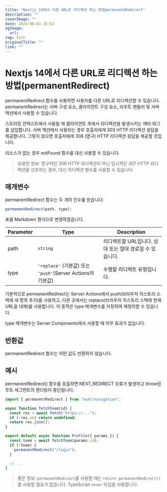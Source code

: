 ```yaml
---
title: "Nextjs 14에서 다른 URL로 리디렉션 하는 방법permanentRedirect"
description: ""
coverImage: ""
date: 2024-08-03 15:53
ogImage: 
  url: 
tag: Tech
originalTitle: ""
link: ""
---
```




# Nextjs 14에서 다른 URL로 리디렉션 하는 방법(permanentRedirect)

permanentRedirect 함수를 사용하면 사용자를 다른 URL로 리디렉션할 수 있습니다. permanentRedirect는 서버 구성 요소, 클라이언트 구성 요소, 라우트 핸들러 및 서버 액션에서 사용할 수 있습니다.

스트리밍 컨텍스트에서 사용될 때 클라이언트 측에서 리디렉션을 발생시키는 메타 태그를 삽입합니다. 서버 액션에서 사용되는 경우 호출자에게 303 HTTP 리디렉션 응답을 제공합니다. 그렇지 않으면 호출자에게 308 (영구) HTTP 리디렉션 응답을 제공할 것입니다.

리소스가 없는 경우 notFound 함수를 대신 사용할 수 있습니다.

<div class="content-ad"></div>

> 유용한 정보: 영구적인 308 HTTP 리디렉션이 아닌 임시적인 307 HTTP 리디렉션을 선호하는 경우, 대신 리디렉션 함수를 사용할 수 있습니다.

## 매개변수

permanentRedirect 함수는 두 개의 인수를 받습니다:

```js
permanentRedirect(path, type);
```

<div class="content-ad"></div>

표를 Markdown 형식으로 변경하겠습니다.


| Parameter | Type              | Description                                       |
| --------- | ----------------- | ------------------------------------------------- |
| path      | `string`          | 리디렉트할 URL입니다. 상대 또는 절대 경로일 수 있습니다. |
| type      | `'replace'` (기본값) 또는 `'push'`(Server Actions의 기본값) | 수행할 리디렉트 유형입니다.                 |


기본적으로 permanentRedirect는 Server Actions에서 push(브라우저 히스토리 스택에 새 항목 추가)를 사용하고, 다른 곳에서는 replace(브라우저 히스토리 스택에 현재 URL을 대체)를 사용합니다. 이 동작은 type 매개변수를 지정하여 재정의할 수 있습니다.

type 매개변수는 Server Components에서 사용할 때 아무 효과가 없습니다.

## 반환값

<div class="content-ad"></div>

permanentRedirect 함수는 어떤 값도 반환하지 않습니다.

## 예시

permanentRedirect() 함수를 호출하면 NEXT_REDIRECT 오류가 발생하고 throw된 루트 세그먼트의 렌더링이 중단됩니다.

```js
import { permanentRedirect } from "next/navigation";

async function fetchTeam(id) {
  const res = await fetch("https://...");
  if (!res.ok) return undefined;
  return res.json();
}

export default async function Profile({ params }) {
  const team = await fetchTeam(params.id);
  if (!team) {
    permanentRedirect("/login");
  }

  // ...
}
```

<div class="content-ad"></div>

> 좋은 정보: `permanentRedirect`를 사용할 때는 `return permanentRedirect()`를 사용할 필요가 없습니다. TypeScript `never` 타입을 사용합니다.

<div class="content-ad"></div>
